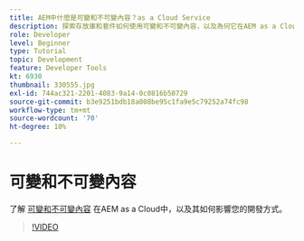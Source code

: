 ```yaml
---
title: AEM中什麼是可變和不可變內容？as a Cloud Service
description: 探索存放庫和套件如何使用可變和不可變內容，以及為何它在AEM as a Cloud Service中很重要。
role: Developer
level: Beginner
type: Tutorial
topic: Development
feature: Developer Tools
kt: 6930
thumbnail: 330555.jpg
exl-id: 744ac321-2201-4083-9a14-0c0816b50729
source-git-commit: b3e9251bdb18a008be95c1fa9e5c79252a74fc98
workflow-type: tm+mt
source-wordcount: '70'
ht-degree: 10%

---
```


# 可變和不可變內容

了解 [可變和不可變內容](https://experienceleague.adobe.com/docs/experience-manager-cloud-service/implementing/developing/aem-project-content-package-structure.html) 在AEM as a Cloud中，以及其如何影響您的開發方式。

>[!VIDEO](https://video.tv.adobe.com/v/330555?quality=12&learn=on)
